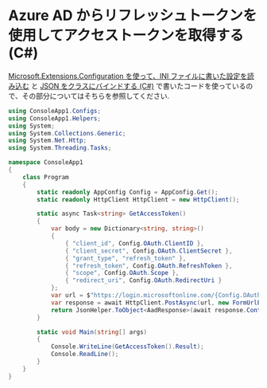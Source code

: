 # Azure AD からリフレッシュトークンを使用してアクセストークンを取得する (C#)

[Microsoft.Extensions.Configuration を使って、INI ファイルに書いた設定を読み込む](https://qiita.com/c-yan/items/3e0b2503d26693140457) と [JSON をクラスにバインドする (C#)](https://qiita.com/c-yan/items/9a6a5c1f59526c1a1ff2) で書いたコードを使っているので、その部分についてはそちらを参照してください.

```csharp
using ConsoleApp1.Configs;
using ConsoleApp1.Helpers;
using System;
using System.Collections.Generic;
using System.Net.Http;
using System.Threading.Tasks;

namespace ConsoleApp1
{
    class Program
    {
        static readonly AppConfig Config = AppConfig.Get();
        static readonly HttpClient HttpClient = new HttpClient();

        static async Task<string> GetAccessToken()
        {
            var body = new Dictionary<string, string>()
            {
                { "client_id", Config.OAuth.ClientID },
                { "client_secret", Config.OAuth.ClientSecret },
                { "grant_type", "refresh_token" },
                { "refresh_token", Config.OAuth.RefreshToken },
                { "scope", Config.OAuth.Scope },
                { "redirect_uri", Config.OAuth.RedirectUri }
            };
            var url = $"https://login.microsoftonline.com/{Config.OAuth.TenantID}/oauth2/v2.0/token";
            var response = await HttpClient.PostAsync(url, new FormUrlEncodedContent(body));
            return JsonHelper.ToObject<AadResponse>(await response.Content.ReadAsStringAsync()).AccessToken;
        }

        static void Main(string[] args)
        {
            Console.WriteLine(GetAccessToken().Result);
            Console.ReadLine();
        }
    }
}
```
